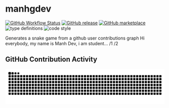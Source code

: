 # manhgdev
[![GitHub Workflow Status](https://img.shields.io/github/actions/workflow/status/manhgdev/manhgdev/main.yml?label=action&style=flat-square)](https://github.com/manhgdev/manhgdev/actions/workflows/snake.yml)
[![GitHub release](https://img.shields.io/github/release/manhgdev/snk.svg?style=flat-square)](https://github.com/manhgdev/manhgdev/releases/latest)
[![GitHub marketplace](https://img.shields.io/badge/marketplace-snake-blue?logo=github&style=flat-square)](https://github.com/marketplace/actions/generate-snake-game-from-github-contribution-grid)
![type definitions](https://img.shields.io/npm/types/typescript?style=flat-square)
![code style](https://img.shields.io/badge/code_style-prettier-ff69b4.svg?style=flat-square)

Generates a snake game from a github user contributions graph
Hi everybody, my name is Manh Dev, i am student...
/1
/2
## GitHub Contribution Activity

<picture>
  <source media="(prefers-color-scheme: dark)" srcset="https://raw.githubusercontent.com/manhgdev/manhgdev/output/github-snake-dark.svg" />
  <source media="(prefers-color-scheme: light)" srcset="https://raw.githubusercontent.com/manhgdev/manhgdev/output/github-snake.svg" />
  <img alt="GitHub Snake" src="https://raw.githubusercontent.com/manhgdev/manhgdev/output/github-snake.svg" />
</picture>
